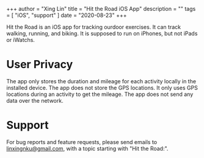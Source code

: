 +++
author = "Xing Lin"
title = "Hit the Road iOS App"
description = ""
tags = [
    "iOS",
    "support"
]
date = "2020-08-23"
+++

Hit the Road is an iOS app for tracking ourdoor exercises. 
It can track walking, running, and biking.
It is supposed to run on iPhones, but not iPads or iWatchs. 

# User Privacy

The app only stores the duration and mileage for each activity locally 
in the installed device. The app does not store the GPS locations. 
It only uses GPS locations during an activity to get the mileage. 
The app does not send any data over the network.

# Support

For bug reports and feature requests, please send emails to linxingnku@gmail.com,
with a topic starting with "Hit the Road:".

